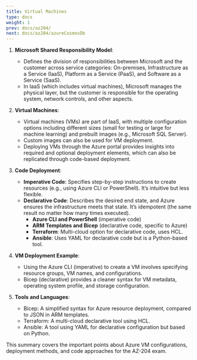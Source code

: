```yaml
---
title: Virtual Machines
type: docs
weight: 1
prev: docs/az204/
next: docs/az204/azureCosmosDb
---
```


1. **Microsoft Shared Responsibility Model**:
   - Defines the division of responsibilities between Microsoft and the customer across service categories: On-premises, Infrastructure as a Service (IaaS), Platform as a Service (PaaS), and Software as a Service (SaaS).
   - In IaaS (which includes virtual machines), Microsoft manages the physical layer, but the customer is responsible for the operating system, network controls, and other aspects.

2. **Virtual Machines**:
   - Virtual machines (VMs) are part of IaaS, with multiple configuration options including different sizes (small for testing or large for machine learning) and prebuilt images (e.g., Microsoft SQL Server).
   - Custom images can also be used for VM deployment.
   - Deploying VMs through the Azure portal provides insights into required and optional deployment elements, which can also be replicated through code-based deployment.

3. **Code Deployment**:
   - **Imperative Code**: Specifies step-by-step instructions to create resources (e.g., using Azure CLI or PowerShell). It’s intuitive but less flexible.
   - **Declarative Code**: Describes the desired end state, and Azure ensures the infrastructure meets that state. It’s idempotent (the same result no matter how many times executed).
     - **Azure CLI and PowerShell** (imperative code)
     - **ARM Templates and Bicep** (declarative code, specific to Azure)
     - **Terraform**: Multi-cloud option for declarative code, uses HCL.
     - **Ansible**: Uses YAML for declarative code but is a Python-based tool.

4. **VM Deployment Example**:
   - Using the Azure CLI (imperative) to create a VM involves specifying resource groups, VM names, and configurations.
   - Bicep (declarative) provides a cleaner syntax for VM metadata, operating system profile, and storage configuration.

5. **Tools and Languages**:
   - Bicep: A simplified syntax for Azure resource deployment, compared to JSON in ARM templates.
   - Terraform: A multi-cloud declarative tool using HCL.
   - Ansible: A tool using YAML for declarative configuration but based on Python.

This summary covers the important points about Azure VM configurations, deployment methods, and code approaches for the AZ-204 exam.